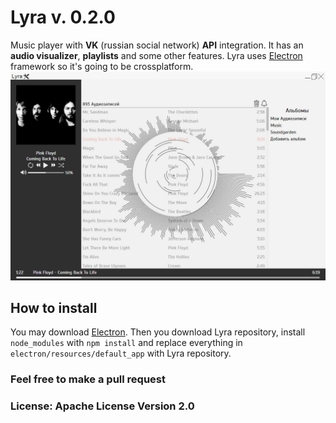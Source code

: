 # Lyra v. 0.2.0
Music player with **VK** (russian social network) **API** integration. It has an **audio visualizer**, **playlists** and some other features.
Lyra uses [Electron](http://electron.atom.io/ "Electron website") framework so it's going to be crossplatform.
![Lyra](Lyra.jpg "Lyra")
## How to install
You may download  [Electron](https://github.com/atom/electron/releases "Electron download"). Then you download Lyra repository, install `node_modules` with `npm install` and replace everything in `electron/resources/default_app` with Lyra repository.
### Feel free to make a pull request
### License: Apache License Version 2.0 
